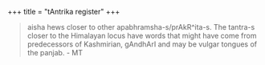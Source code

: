 +++
title = "tAntrika register"
+++

> aisha hews closer to other apabhramsha-s/prAkR^ita-s. The tantra-s closer to the Himalayan locus have words that might have come from predecessors of Kashmirian, gAndhArI and may be vulgar tongues of the panjab. - MT